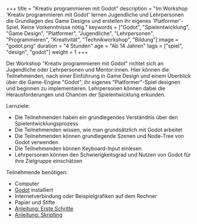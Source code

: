 +++
title = "Kreativ programmieren mit Godot"
description = "Im Workshop 'Kreativ programmieren mit Godot' lernen Jugendliche und Lehrpersonen die Grundlagen des Game Designs und erstellen ihr eigenes 'Platformer'-Spiel. Keine Vorkenntnisse nötig."
keywords = ["Godot", "Spielentwicklung", "Game Design", "Platformer", "Jugendliche", "Lehrpersonen", "Programmieren", "Kreativität", "Technikworkshop", "Bildung"]
image = "godot.png"
duration = "4 Stunden"
age = "Ab 14 Jahren"
tags = ["spiel", "design", "godot"]
weight = 1
+++

Der Workshop "Kreativ programmieren mit Godot" richtet sich an Jugendliche oder Lehrpersonen und Mentor:innen. 
Hier können die Teilnehmenden, nach einer Einführung in Game Design 
und einem Überblick über die Game-Engine "Godot", ihr eigenes "Platformer"-Spiel designen und beginnen zu implementieren.
Lehrpersonen können dabei die Herausforderungen und Chancen der Spielentwicklung erkunden.

Lernziele:
* Die Teilnehmenden haben ein grundlegendes Verständnis über den Spielentwicklungsprozess
* Die Teilnehmenden wissen, wie man grundsätzlich mit Godot arbeitet
* Die Teilnehmenden können grundlegende Szenen und Node-Tree von Godot verwenden
* Die Teilnehmenden können Keyboard-Input einlesen
* Lehrpersonen können den Schwierigkeitsgrad und Nutzen von Godot für ihre Zielgruppe einschätzen

Teilnehmende benötigen:
* Computer 
* [Godot](https://godotengine.org/) installiert
* Internetverbindung oder Beispielgrafiken auf dem Rechner
* Papier und Stifte
* [Anleitung: Erste Schritte](https://coderdojo-schoeneweide.github.io/docs/anleitung-godot-erste-schritte.pdf)
* [Anleitung: Skripting](https://coderdojo-schoeneweide.github.io/docs/anleitung-godot-skripting.pdf)
